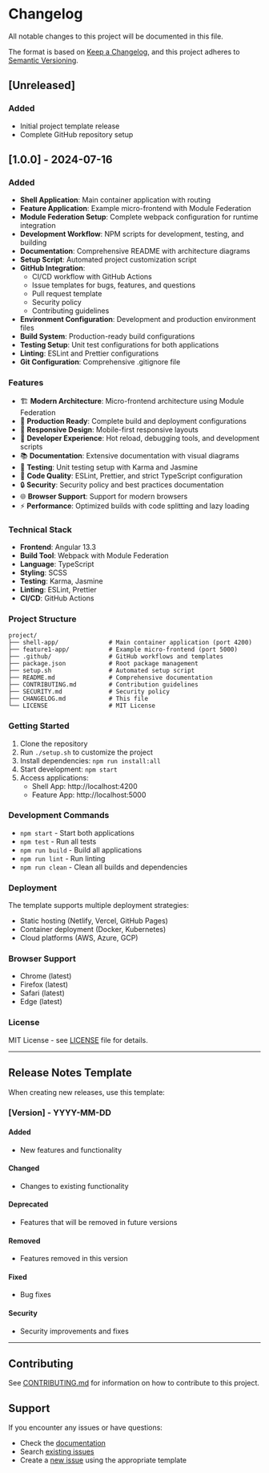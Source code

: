 # Changelog

All notable changes to this project will be documented in this file.

The format is based on [Keep a Changelog](https://keepachangelog.com/en/1.0.0/),
and this project adheres to [Semantic Versioning](https://semver.org/spec/v2.0.0.html).

## [Unreleased]

### Added

- Initial project template release
- Complete GitHub repository setup

## [1.0.0] - 2024-07-16

### Added

- **Shell Application**: Main container application with routing
- **Feature Application**: Example micro-frontend with Module Federation
- **Module Federation Setup**: Complete webpack configuration for runtime integration
- **Development Workflow**: NPM scripts for development, testing, and building
- **Documentation**: Comprehensive README with architecture diagrams
- **Setup Script**: Automated project customization script
- **GitHub Integration**:
  - CI/CD workflow with GitHub Actions
  - Issue templates for bugs, features, and questions
  - Pull request template
  - Security policy
  - Contributing guidelines
- **Environment Configuration**: Development and production environment files
- **Build System**: Production-ready build configurations
- **Testing Setup**: Unit test configurations for both applications
- **Linting**: ESLint and Prettier configurations
- **Git Configuration**: Comprehensive .gitignore file

### Features

- 🏗️ **Modern Architecture**: Micro-frontend architecture using Module Federation
- 🚀 **Production Ready**: Complete build and deployment configurations
- 📱 **Responsive Design**: Mobile-first responsive layouts
- 🔧 **Developer Experience**: Hot reload, debugging tools, and development scripts
- 📚 **Documentation**: Extensive documentation with visual diagrams
- 🧪 **Testing**: Unit testing setup with Karma and Jasmine
- 🎨 **Code Quality**: ESLint, Prettier, and strict TypeScript configuration
- 🔒 **Security**: Security policy and best practices documentation
- 🌐 **Browser Support**: Support for modern browsers
- ⚡ **Performance**: Optimized builds with code splitting and lazy loading

### Technical Stack

- **Frontend**: Angular 13.3
- **Build Tool**: Webpack with Module Federation
- **Language**: TypeScript
- **Styling**: SCSS
- **Testing**: Karma, Jasmine
- **Linting**: ESLint, Prettier
- **CI/CD**: GitHub Actions

### Project Structure

```
project/
├── shell-app/              # Main container application (port 4200)
├── feature1-app/           # Example micro-frontend (port 5000)
├── .github/                # GitHub workflows and templates
├── package.json            # Root package management
├── setup.sh                # Automated setup script
├── README.md               # Comprehensive documentation
├── CONTRIBUTING.md         # Contribution guidelines
├── SECURITY.md             # Security policy
├── CHANGELOG.md            # This file
└── LICENSE                 # MIT License
```

### Getting Started

1. Clone the repository
2. Run `./setup.sh` to customize the project
3. Install dependencies: `npm run install:all`
4. Start development: `npm start`
5. Access applications:
   - Shell App: http://localhost:4200
   - Feature App: http://localhost:5000

### Development Commands

- `npm start` - Start both applications
- `npm test` - Run all tests
- `npm run build` - Build all applications
- `npm run lint` - Run linting
- `npm run clean` - Clean all builds and dependencies

### Deployment

The template supports multiple deployment strategies:

- Static hosting (Netlify, Vercel, GitHub Pages)
- Container deployment (Docker, Kubernetes)
- Cloud platforms (AWS, Azure, GCP)

### Browser Support

- Chrome (latest)
- Firefox (latest)
- Safari (latest)
- Edge (latest)

### License

MIT License - see [LICENSE](LICENSE) file for details.

---

## Release Notes Template

When creating new releases, use this template:

### [Version] - YYYY-MM-DD

#### Added

- New features and functionality

#### Changed

- Changes to existing functionality

#### Deprecated

- Features that will be removed in future versions

#### Removed

- Features removed in this version

#### Fixed

- Bug fixes

#### Security

- Security improvements and fixes

---

## Contributing

See [CONTRIBUTING.md](CONTRIBUTING.md) for information on how to contribute to this project.

## Support

If you encounter any issues or have questions:

- Check the [documentation](README.md)
- Search [existing issues](../../issues)
- Create a [new issue](../../issues/new) using the appropriate template
